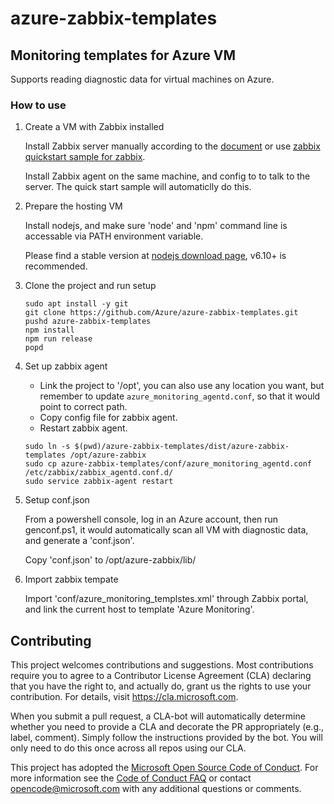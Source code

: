 # azure-zabbix-templates
## Monitoring templates for Azure VM
Supports reading diagnostic data for virtual machines on Azure.

### How to use
1. Create a VM with Zabbix installed

   Install Zabbix server manually according to the [document](https://www.zabbix.com/documentation/2.2/manual/installation) or use [zabbix quickstart sample for zabbix](https://github.com/Azure/azure-quickstart-templates/tree/master/zabbix-monitoring-cluster).

   Install Zabbix agent on the same machine, and config to to talk to the server. The quick start sample will automaticlly do this. 

2. Prepare the hosting VM

   Install nodejs, and make sure 'node' and 'npm' command line is accessable via PATH environment variable.

   Please find a stable version at [nodejs download page](https://nodejs.org/en/download/), v6.10+ is recommended.

3. Clone the project and run setup

   ```
   sudo apt install -y git
   git clone https://github.com/Azure/azure-zabbix-templates.git
   pushd azure-zabbix-templates
   npm install
   npm run release
   popd
   ```

4. Set up zabbix agent

   - Link the project to '/opt', you can also use any location you want, but remember to update `azure_monitoring_agentd.conf`, so that it would point to correct path.
   - Copy config file for zabbix agent.
   - Restart zabbix agent.
   ```
   sudo ln -s $(pwd)/azure-zabbix-templates/dist/azure-zabbix-templates /opt/azure-zabbix
   sudo cp azure-zabbix-templates/conf/azure_monitoring_agentd.conf /etc/zabbix/zabbix_agentd.conf.d/
   sudo service zabbix-agent restart
   ```

5. Setup conf.json

   From a powershell console, log in an Azure account, then run genconf.ps1, it would automatically scan all VM with diagnostic data, and generate a 'conf.json'.

   Copy 'conf.json' to /opt/azure-zabbix/lib/

6. Import zabbix tempate

   Import 'conf/azure_monitoring_templstes.xml' through Zabbix portal, and link the current host to template 'Azure Monitoring'.

## Contributing

This project welcomes contributions and suggestions.  Most contributions require you to agree to a
Contributor License Agreement (CLA) declaring that you have the right to, and actually do, grant us
the rights to use your contribution. For details, visit https://cla.microsoft.com.

When you submit a pull request, a CLA-bot will automatically determine whether you need to provide
a CLA and decorate the PR appropriately (e.g., label, comment). Simply follow the instructions
provided by the bot. You will only need to do this once across all repos using our CLA.

This project has adopted the [Microsoft Open Source Code of Conduct](https://opensource.microsoft.com/codeofconduct/).
For more information see the [Code of Conduct FAQ](https://opensource.microsoft.com/codeofconduct/faq/) or
contact [opencode@microsoft.com](mailto:opencode@microsoft.com) with any additional questions or comments.
